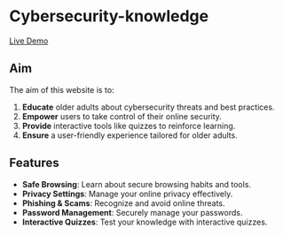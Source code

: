 
# Cybersecurity-knowledge

[Live Demo](http://cyber-knowledge.surge.sh/)

## Aim

The aim of this website is to:
1. **Educate** older adults about cybersecurity threats and best practices.
2. **Empower** users to take control of their online security.
3. **Provide** interactive tools like quizzes to reinforce learning.
4. **Ensure** a user-friendly experience tailored for older adults.

## Features

- **Safe Browsing**: Learn about secure browsing habits and tools.
- **Privacy Settings**: Manage your online privacy effectively.
- **Phishing & Scams**: Recognize and avoid online threats.
- **Password Management**: Securely manage your passwords.
- **Interactive Quizzes**: Test your knowledge with interactive quizzes.
